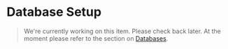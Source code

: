 # Database Setup

> We're currently working on this item. Please check back later. At the moment please refer to
> the section on [Databases](../architecture/databases).